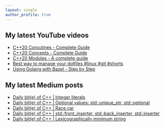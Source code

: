 ```yaml
---
layout: single
author_profile: true
---
```


## My latest YouTube videos

<ul>
<!--START_SECTION:youtube-->
<li><a href="https://www.youtube.com/watch?v=w-dmOHhBX9o">C++20 Coroutines - Complete Guide</a></li>
<li><a href="https://www.youtube.com/watch?v=1So7onMFxJM">C++20 Concepts  - Complete Guide</a></li>
<li><a href="https://www.youtube.com/watch?v=WRCwciJ5MTE">C++20 Modules - A complete guide</a></li>
<li><a href="https://www.youtube.com/watch?v=LHrB4TcU1JM">Best way to manage your dotfiles #linux #git #shorts</a></li>
<li><a href="https://www.youtube.com/watch?v=mXLrk0ipwz4">Using Golang with Bazel - Step by Step</a></li>
<!--END_SECTION:youtube-->
</ul>

## My latest Medium posts

<ul>
<!--START_SECTION:medium-->
<li><a href="https://medium.com/@simontoth/daily-bit-e-of-c-integer-literals-d4e3d41d3176?source=rss-1e1de1006a93------2">Daily bit(e) of C++ | Integer literals</a></li>
<li><a href="https://medium.com/@simontoth/daily-bit-e-of-c-optional-values-std-unique-ptr-std-optional-6b1cd1516131?source=rss-1e1de1006a93------2">Daily bit(e) of C++ | Optional values: std::unique_ptr, std::optional</a></li>
<li><a href="https://medium.com/@simontoth/daily-bit-e-of-c-race-car-118c3fb821e2?source=rss-1e1de1006a93------2">Daily bit(e) of C++ | Race car</a></li>
<li><a href="https://medium.com/@simontoth/daily-bit-e-of-c-std-front-inserter-std-back-inserter-std-inserter-17d0d83b7308?source=rss-1e1de1006a93------2">Daily bit(e) of C++ | std::front_inserter, std::back_inserter, std::inserter</a></li>
<li><a href="https://medium.com/@simontoth/daily-bit-e-of-c-lexicographically-minimum-string-1ff232db1612?source=rss-1e1de1006a93------2">Daily bit(e) of C++ | Lexicographically minimum string</a></li>
<!--END_SECTION:medium-->
</ul>